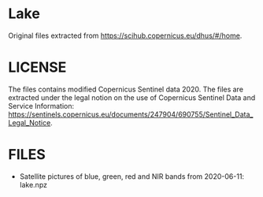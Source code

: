 # Lake
Original files extracted from https://scihub.copernicus.eu/dhus/#/home. 

# LICENSE
The files contains modified Copernicus Sentinel data 2020. The files are extracted under the legal notion on the use of Copernicus Sentinel Data and Service Information: https://sentinels.copernicus.eu/documents/247904/690755/Sentinel_Data_Legal_Notice.

# FILES
- Satellite pictures of blue, green, red and NIR bands from 2020-06-11: lake.npz

